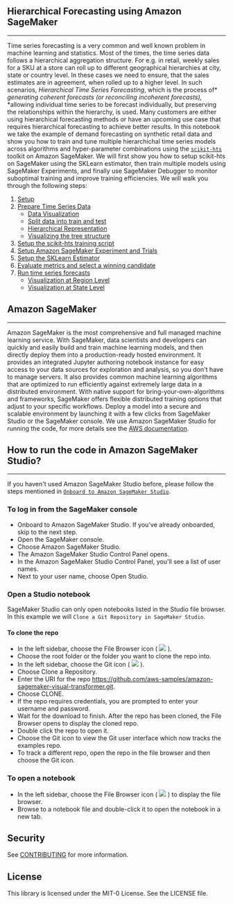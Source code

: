 ## Hierarchical Forecasting using Amazon SageMaker
----
Time series forecasting is a very common and well known problem in machine learning and statistics. Most of the times, the time series data follows a hierarchical aggregation structure.  For e.g. in retail, weekly sales for a SKU at a store can roll up to different geographical hierarchies at city, state or country level. In these cases we need to ensure, that the sales estimates are in agreement, when rolled up to a higher level. In such scenarios, *Hierarchical Time Series Forecasting*, which is the process of* *generating coherent forecasts* *(or reconciling* *incoherent forecasts),* *allowing individual time series to be forecast individually, but preserving the relationships within the hierarchy, is used.
Many customers are either using hierarchical forecasting methods or have an upcoming use case that requires hierarchical forecasting to achieve better results. In this notebook we take the example of demand forecasting on synthetic retail data and show you how to train and tune multiple hierarchichal time series models across algorithms and hyper-parameter combinations using the [`scikit-hts`](#https://scikit-hts.readthedocs.io/_/downloads/en/stable/pdf/) toolkit on Amazon SageMaker. We will first show you how to setup scikit-hts on SageMaker using the SKLearn estimator, then train multiple models using SageMaker Experiments, and finally use SageMaker Debugger to monitor suboptimal training and improve training efficiencies. We will walk you through the following steps:

1.	[Setup](#Setup)
2.	[Prepare Time Series Data](#Prepare-Time-Series-Data)
    - [Data Visualization](#Data-Visualization)
    - [Split data into train and test](#Split-data-into-train-and-test)
    - [Hierarchical Representation](#Hierarchical-Representation)
    - [Visualizing the tree structure](#Visualizing-the-tree-structure)
3.	[Setup the scikit-hts training script](#section3)
4.  [Setup Amazon SageMaker Experiment and Trials](#section4)
5.	[Setup the SKLearn Estimator](#section5)
6.	[Evaluate metrics and select a winning candidate](#section7)
7.	[Run time series forecasts](#Run-time-series-forecasts)
    - [Visualization at Region Level](#Visualization-at-Region-Level)
    - [Visualization at State Level](#Visualization-at-State-Level)

## Amazon SageMaker
----
Amazon SageMaker is the most comprehensive and full managed machine learning service. With SageMaker, data scientists and developers can quickly and easily build and train machine learning models, and then directly deploy them into a production-ready hosted environment. It provides an integrated Jupyter authoring notebook instance for easy access to your data sources for exploration and analysis, so you don't have to manage servers. It also provides common machine learning algorithms that are optimized to run efficiently against extremely large data in a distributed environment. With native support for bring-your-own-algorithms and frameworks, SageMaker offers flexible distributed training options that adjust to your specific workflows. Deploy a model into a secure and scalable environment by launching it with a few clicks from SageMaker Studio or the SageMaker console.  We use Amazon SageMaker Studio for running the code, for more details see the [AWS documentation](https://docs.aws.amazon.com/sagemaker/latest/dg/studio.html).

## How to run the code in Amazon SageMaker Studio? 
----
If you haven't used Amazon SageMaker Studio before, please follow the steps mentioned in [`Onboard to Amazon SageMaker Studio`](https://docs.aws.amazon.com/sagemaker/latest/dg/gs-studio-onboard.html).

### To log in from the SageMaker console

- Onboard to Amazon SageMaker Studio. If you've already onboarded, skip to the next step.
- Open the SageMaker console.
- Choose Amazon SageMaker Studio.
- The Amazon SageMaker Studio Control Panel opens.
- In the Amazon SageMaker Studio Control Panel, you'll see a list of user names.
- Next to your user name, choose Open Studio.

### Open a Studio notebook
SageMaker Studio can only open notebooks listed in the Studio file browser. In this example we will `Clone a Git Repository in SageMaker Studio`.

#### To clone the repo

- In the left sidebar, choose the File Browser icon ( <img src='https://docs.aws.amazon.com/sagemaker/latest/dg/images/icons/File_browser_squid.png'> ).
- Choose the root folder or the folder you want to clone the repo into.
- In the left sidebar, choose the Git icon ( <img src='https://docs.aws.amazon.com/sagemaker/latest/dg/images/icons/Git_squid.png'>  ).
- Choose Clone a Repository.
- Enter the URI for the repo https://github.com/aws-samples/amazon-sagemaker-visual-transformer.git.
- Choose CLONE.
- If the repo requires credentials, you are prompted to enter your username and password.
- Wait for the download to finish. After the repo has been cloned, the File Browser opens to display the cloned repo.
- Double click the repo to open it.
- Choose the Git icon to view the Git user interface which now tracks the examples repo.
- To track a different repo, open the repo in the file browser and then choose the Git icon.

### To open a notebook

- In the left sidebar, choose the File Browser icon ( <img src='https://docs.aws.amazon.com/sagemaker/latest/dg/images/icons/File_browser_squid.png'> ) to display the file browser.
- Browse to a notebook file and double-click it to open the notebook in a new tab.


## Security

See [CONTRIBUTING](CONTRIBUTING.md#security-issue-notifications) for more information.

## License

This library is licensed under the MIT-0 License. See the LICENSE file.

